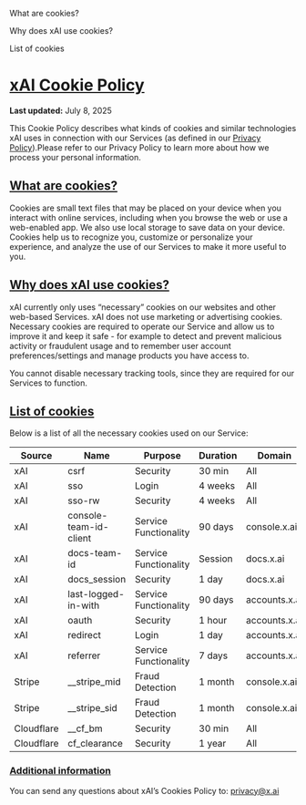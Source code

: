 What are cookies?

Why does xAI use cookies?

List of cookies

[xAI Cookie Policy](#xai-cookie-policy)
=======================================

**Last updated:** July 8, 2025

This Cookie Policy describes what kinds of cookies and similar technologies xAI uses in connection with our Services (as defined in our [Privacy Policy](https://x.ai/legal/privacy-policy)).Please refer to our Privacy Policy to learn more about how we process your personal information.

[What are cookies?](#what-are-cookies)
--------------------------------------

Cookies are small text files that may be placed on your device when you interact with online services, including when you browse the web or use a web-enabled app. We also use local storage to save data on your device. Cookies help us to recognize you, customize or personalize your experience, and analyze the use of our Services to make it more useful to you.

[Why does xAI use cookies?](#why-does-xai-use-cookies)
------------------------------------------------------

xAI currently only uses “necessary” cookies on our websites and other web-based Services. xAI does not use marketing or advertising cookies. Necessary cookies are required to operate our Service and allow us to improve it and keep it safe - for example to detect and prevent malicious activity or fraudulent usage and to remember user account preferences/settings and manage products you have access to.

You cannot disable necessary tracking tools, since they are required for our Services to function.

[List of cookies](#list-of-cookies)
-----------------------------------

Below is a list of all the necessary cookies used on our Service:

| Source | Name | Purpose | Duration | Domain |
| --- | --- | --- | --- | --- |
| xAI | csrf | Security | 30 min | All |
| xAI | sso | Login | 4 weeks | All |
| xAI | sso-rw | Security | 4 weeks | All |
| xAI | console-team-id-client | Service Functionality | 90 days | console.x.ai |
| xAI | docs-team-id | Service Functionality | Session | docs.x.ai |
| xAI | docs\_session | Security | 1 day | docs.x.ai |
| xAI | last-logged-in-with | Service Functionality | 90 days | accounts.x.ai |
| xAI | oauth | Security | 1 hour | accounts.x.ai |
| xAI | redirect | Login | 1 day | accounts.x.ai |
| xAI | referrer | Service Functionality | 7 days | accounts.x.ai |
| Stripe | \_\_stripe\_mid | Fraud Detection | 1 month | console.x.ai |
| Stripe | \_\_stripe\_sid | Fraud Detection | 1 month | console.x.ai |
| Cloudflare | \_\_cf\_bm | Security | 30 min | All |
| Cloudflare | cf\_clearance | Security | 1 year | All |

### [Additional information](#additional-information)

You can send any questions about xAI’s Cookies Policy to: [privacy@x.ai](mailto:privacy@x.ai)